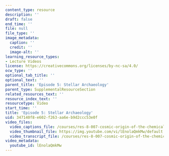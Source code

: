 ```yaml
---
content_type: resource
description: ''
draft: false
end_time: ''
file: null
file_type: ''
image_metadata:
  caption: ''
  credit: ''
  image-alt: ''
learning_resource_types:
- Lecture Videos
license: https://creativecommons.org/licenses/by-nc-sa/4.0/
ocw_type: ''
optional_tab_title: ''
optional_text: ''
parent_title: 'Episode 5: Stellar Archaeology'
parent_type: SupplementalResourceSection
related_resources_text: ''
resource_index_text: ''
resourcetype: Video
start_time: ''
title: 'Episode 5: Stellar Archaeology'
uid: 347140f8-e602-f263-aa6e-b9d2ccc53e0f
video_files:
  video_captions_file: /courses/res-8-007-cosmic-origin-of-the-chemical-elements-fall-2019/36239c6aaa94598d9bf5987395eff63e_lEnolaQmkMw.vtt
  video_thumbnail_file: https://img.youtube.com/vi/lEnolaQmkMw/default.jpg
  video_transcript_file: /courses/res-8-007-cosmic-origin-of-the-chemical-elements-fall-2019/738a45f55894b64f434e544433de007b_lEnolaQmkMw.pdf
video_metadata:
  youtube_id: lEnolaQmkMw
---
```

